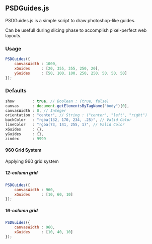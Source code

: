 ## PSDGuides.js

PSDGuides.js is a simple script to draw photoshop-like guides.

Can be usefull during slicing phase to accomplish pixel-perfect web layouts.

### Usage

```js
PSDGuides({
    canvasWidth : 1000,
    xGuides     : [20, 355, 355, 250, 20],
    yGuides     : [50, 100, 100, 250, 250, 50, 50, 50]
});
```
### Defaults

```js
show        : true, // Boolean : (true, false)
canvas      : document.getElementsByTagName("body")[0],
canvasWidth : 0, // Integer
orientation : "center", // String : ("center", "left", "right")
backColor   : "rgba(132, 170, 234, .25)", // Valid Color
lineColor   : "rgba(73, 141, 255, 1)", // Valid Color
xGuides     : {},
yGuides     : {},
zindex      : 9999
```

#### 960 Grid System

Applying 960 grid system

##### 12-column grid

```js
PSDGuides({
    canvasWidth : 960,
    xGuides     : [10, 60, 10]
});
```

##### 16-column grid

```js
PSDGuides({
    canvasWidth : 960,
    xGuides     : [10, 40, 10]
});
```